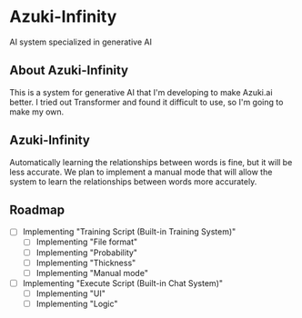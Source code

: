 # Azuki-Infinity
AI system specialized in generative AI

## About Azuki-Infinity
This is a system for generative AI that I'm developing to make Azuki.ai better.
I tried out Transformer and found it difficult to use, so I'm going to make my own.

## Azuki-Infinity
Automatically learning the relationships between words is fine, but it will be less accurate.
We plan to implement a manual mode that will allow the system to learn the relationships between words more accurately.

## Roadmap
- [ ] Implementing "Training Script (Built-in Training System)"
    - [ ] Implementing "File format"
    - [ ] Implementing "Probability"
    - [ ] Implementing "Thickness"
    - [ ] Implementing "Manual mode"
- [ ] Implementing "Execute Script (Built-in Chat System)"
    - [ ] Implementing "UI"
    - [ ] Implementing "Logic"
